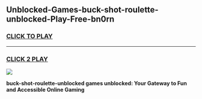 
## Unblocked-Games-buck-shot-roulette-unblocked-Play-Free-bn0rn
<h3>
<a href="https://premium76.site?title=buck-shot-roulette-unblocked&ref=10A">CLICK TO PLAY</a></h3>
<hr>

<h3>
<a href="https://premium76.site?title=buck-shot-roulette-unblocked&ref=10A">CLICK 2 PLAY</a>
  
</h3>

<a href="https://premium76.site?title=buck-shot-roulette-unblocked&ref=10A"><img src="https://clearcache.store/games.png"></a>


**buck-shot-roulette-unblocked games unblocked: Your Gateway to Fun and Accessible Online Gaming**
